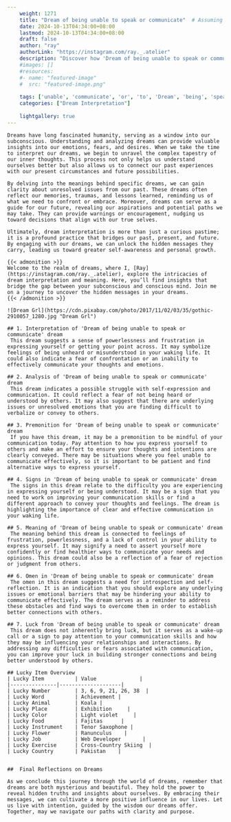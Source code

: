 ```yaml
---
    weight: 1271
    title: "Dream of being unable to speak or communicate"  # Assuming 'title' column exists
    date: 2024-10-13T04:34:00+08:00
    lastmod: 2024-10-13T04:34:00+08:00
    draft: false
    author: "ray"
    authorLink: "https://instagram.com/ray._.atelier"
    description: "Discover how 'Dream of being unable to speak or communicate' can interpret your future and uncover its significant meanings in your life."
    #images: []
    #resources:
    #- name: "featured-image"
    #  src: "featured-image.png"
    
    tags: ['unable', 'communicate', 'or', 'to', 'Dream', 'being', 'speak', 'of']
    categories: ["Dream Interpretation"]
    
    lightgallery: true
---
```

    
    Dreams have long fascinated humanity, serving as a window into our subconscious. Understanding and analyzing dreams can provide valuable insights into our emotions, fears, and desires. When we take the time to interpret our dreams, we begin to unravel the complex tapestry of our inner thoughts. This process not only helps us understand ourselves better but also allows us to connect our past experiences with our present circumstances and future possibilities.
    
    By delving into the meanings behind specific dreams, we can gain clarity about unresolved issues from our past. These dreams often reflect our memories, traumas, and lessons learned, reminding us of what we need to confront or embrace. Moreover, dreams can serve as a guide for our future, revealing our aspirations and potential paths we may take. They can provide warnings or encouragement, nudging us toward decisions that align with our true selves.
    
    Ultimately, dream interpretation is more than just a curious pastime; it is a profound practice that bridges our past, present, and future. By engaging with our dreams, we can unlock the hidden messages they carry, leading us toward greater self-awareness and personal growth.
    
    {{< admonition >}}
    Welcome to the realm of dreams, where I, [Ray](https://instagram.com/ray._.atelier), explore the intricacies of dream interpretation and meaning. Here, you’ll find insights that bridge the gap between your subconscious and conscious mind. Join me on a journey to uncover the hidden messages in your dreams.
    {{< /admonition >}}
    
    ![Dream Grl](https://cdn.pixabay.com/photo/2017/11/02/03/35/gothic-2910057_1280.jpg "Dream Grl")
    
    ## 1. Interpretation of 'Dream of being unable to speak or communicate' dream
     This dream suggests a sense of powerlessness and frustration in expressing yourself or getting your point across. It may symbolize feelings of being unheard or misunderstood in your waking life. It could also indicate a fear of confrontation or an inability to effectively communicate your thoughts and emotions.
    
    ## 2. Analysis of 'Dream of being unable to speak or communicate' dream
     This dream indicates a possible struggle with self-expression and communication. It could reflect a fear of not being heard or understood by others. It may also suggest that there are underlying issues or unresolved emotions that you are finding difficult to verbalize or convey to others.
    
    ## 3. Premonition for 'Dream of being unable to speak or communicate' dream
     If you have this dream, it may be a premonition to be mindful of your communication today. Pay attention to how you express yourself to others and make an effort to ensure your thoughts and intentions are clearly conveyed. There may be situations where you feel unable to communicate effectively, so it is important to be patient and find alternative ways to express yourself.
    
    ## 4. Signs in 'Dream of being unable to speak or communicate' dream
     The signs in this dream relate to the difficulty you are experiencing in expressing yourself or being understood. It may be a sign that you need to work on improving your communication skills or find a different approach to convey your thoughts and feelings. The dream is highlighting the importance of clear and effective communication in your waking life.
    
    ## 5. Meaning of 'Dream of being unable to speak or communicate' dream
     The meaning behind this dream is connected to feelings of frustration, powerlessness, and a lack of control in your ability to express yourself. It may signify a need to assert yourself more confidently or find healthier ways to communicate your needs and opinions. This dream could also be a reflection of a fear of rejection or judgment from others.
    
    ## 6. Omen in 'Dream of being unable to speak or communicate' dream
     The omen in this dream suggests a need for introspection and self-reflection. It is an indication that you should explore any underlying issues or emotional barriers that may be hindering your ability to communicate effectively. The dream serves as a reminder to address these obstacles and find ways to overcome them in order to establish better connections with others.
    
    ## 7. Luck from 'Dream of being unable to speak or communicate' dream
     This dream does not inherently bring luck, but it serves as a wake-up call or a sign to pay attention to your communication skills and how they may be influencing your relationships and interactions. By addressing any difficulties or fears associated with communication, you can improve your luck in building stronger connections and being better understood by others.
    
    ## Lucky Item Overview
    | Lucky Item          | Value              |
    |---------------|--------------------|
    | Lucky Number        | 3, 6, 9, 21, 26, 38  |
    | Lucky Word          | Achievement |
    | Lucky Animal        | Koala |
    | Lucky Place         | Exhibition     |
    | Lucky Color         | Light violet     |
    | Lucky Food          | Fajitas      |
    | Lucky Instrument    | Tenor Saxophone |
    | Lucky Flower        | Ranunculus    |
    | Lucky Job           | Web Developer       |
    | Lucky Exercise      | Cross-Country Skiing  |
    | Lucky Country       | Pakistan    |
    
    
    ##  Final Reflections on Dreams
    
    As we conclude this journey through the world of dreams, remember that dreams are both mysterious and beautiful. They hold the power to reveal hidden truths and insights about ourselves. By embracing their messages, we can cultivate a more positive influence in our lives. Let us live with intention, guided by the wisdom our dreams offer. Together, may we navigate our paths with clarity and purpose.
    